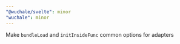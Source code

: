 ```yaml
---
"@wuchale/svelte": minor
"wuchale": minor
---
```


Make `bundleLoad` and `initInsideFunc` common options for adapters
